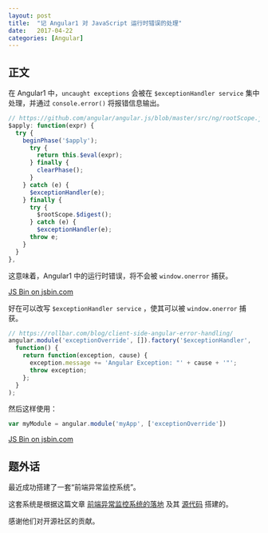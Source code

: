 ```yaml
---
layout: post
title:  "记 Angular1 对 JavaScript 运行时错误的处理"
date:   2017-04-22
categories: [Angular]
---
```


## 正文

在 Angular1 中，`uncaught exceptions` 会被在 `$exceptionHandler service` 集中处理，并通过 `console.error()` 将报错信息输出。

```js
// https://github.com/angular/angular.js/blob/master/src/ng/rootScope.js
$apply: function(expr) {
  try {
    beginPhase('$apply');
      try {
        return this.$eval(expr);
      } finally {
        clearPhase();
      }
    } catch (e) {
      $exceptionHandler(e);
    } finally {
      try {
        $rootScope.$digest();
      } catch (e) {
        $exceptionHandler(e);
      throw e;
    }
  }
},
```

这意味着，Angular1 中的运行时错误，将不会被 `window.onerror` 捕获。

<a class="jsbin-embed" href="http://jsbin.com/xulofuc/embed?html,console,output">JS Bin on jsbin.com</a><script src="http://static.jsbin.com/js/embed.min.js?3.41.10"></script>

好在可以改写 `$exceptionHandler service` ，使其可以被 `window.onerror` 捕获。

```js
// https://rollbar.com/blog/client-side-angular-error-handling/
angular.module('exceptionOverride', []).factory('$exceptionHandler',
  function() {
    return function(exception, cause) {
      exception.message += 'Angular Exception: "' + cause + '"';
      throw exception;
    };
  }
);
```

然后这样使用：

```js
var myModule = angular.module('myApp', ['exceptionOverride'])
```

<a class="jsbin-embed" href="http://jsbin.com/kirodox/embed?html,console,output">JS Bin on jsbin.com</a><script src="http://static.jsbin.com/js/embed.min.js?3.41.10"></script>

## 题外话

最近成功搭建了一套“前端异常监控系统”。

这套系统是根据这篇文章 [前端异常监控系统的落地](https://zhuanlan.zhihu.com/p/26085642) 
及其 [源代码](https://github.com/gomeplusFED/GER) 搭建的。
 
感谢他们对开源社区的贡献。

